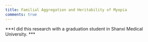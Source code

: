 ```yaml
---
title: Familial Aggregation and Heritability of Myopia
comments: true
---
```


***I did this research with a graduation student in Shanxi Medical University. ***

